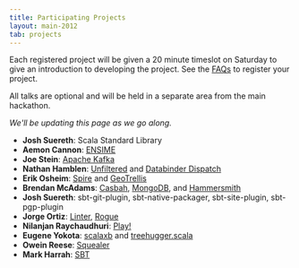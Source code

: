 ```yaml
---
title: Participating Projects
layout: main-2012
tab: projects
---
```


Each registered project will be given a 20 minute timeslot on Saturday to give an introduction to developing the project. See the [FAQs](faq.html) to register your project.

All talks are optional and will be held in a separate area from the main
hackathon.

*We'll be updating this page as we go along.*

* **Josh Suereth**: Scala Standard Library
* **Aemon Cannon**: [ENSIME](https://github.com/aemoncannon/ensime)
* **Joe Stein**: [Apache Kafka](http://incubator.apache.org/kafka/)
* **Nathan Hamblen**: [Unfiltered](https://github.com/n8han/Unfiltered) and [Databinder Dispatch](https://github.com/n8han/Databinder-Dispatch)
* **Erik Osheim**: [Spire](https://github.com/non/spire) and [GeoTrellis](https://github.com/azavea/geotrellis)
* **Brendan McAdams**: [Casbah](http://api.mongodb.org/scala/casbah/2.1.1/index.html), [MongoDB](http://www.mongodb.org/), and [Hammersmith](https://github.com/bwmcadams/hammersmith)
* **Josh Suereth**: sbt-git-plugin, sbt-native-packager, sbt-site-plugin, sbt-pgp-plugin
* **Jorge Ortiz**: [Linter](https://github.com/jorgeortiz85/linter), [Rogue](https://github.com/foursquare/rogue)
* **Nilanjan Raychaudhuri**: [Play!](http://www.playframework.org/)
* **Eugene Yokota**: [scalaxb](http://scalxb.org/) and [treehugger.scala](http://eed3si9n.com/treehugger/)
* **Owein Reese**: [Squealer](http://wheaties.github.com/Squealer/)
* **Mark Harrah**: [SBT](https://github.com/harrah/xsbt)